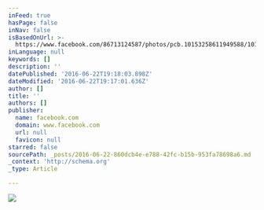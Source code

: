 ```yaml
---
inFeed: true
hasPage: false
inNav: false
isBasedOnUrl: >-
  https://www.facebook.com/86713124587/photos/pcb.10153258611949588/10153258609084588/?type=3&theater
inLanguage: null
keywords: []
description: ''
datePublished: '2016-06-22T19:18:03.898Z'
dateModified: '2016-06-22T19:17:01.636Z'
author: []
title: ''
authors: []
publisher:
  name: facebook.com
  domain: www.facebook.com
  url: null
  favicon: null
starred: false
sourcePath: _posts/2016-06-22-860dcb4e-e788-42fc-b15b-953fa78698a6.md
_context: 'http://schema.org'
_type: Article

---
```

![](https://fbcdn-sphotos-e-a.akamaihd.net/hphotos-ak-xaf1/v/t1.0-9/11109512_10153258609084588_4171708623094975698_n.jpg?oh=a69fbb89d000bb27bd7a4d5420830aa7&oe=57FCB8AE&__gda__=1472363802_3733ecf53d845219472894944c320718)
